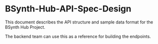 # BSynth-Hub-API-Spec-Design

This document describes the API structure and sample data format for the BSynth Hub Project. 

The backend team can use this as a reference for building the endpoints.
